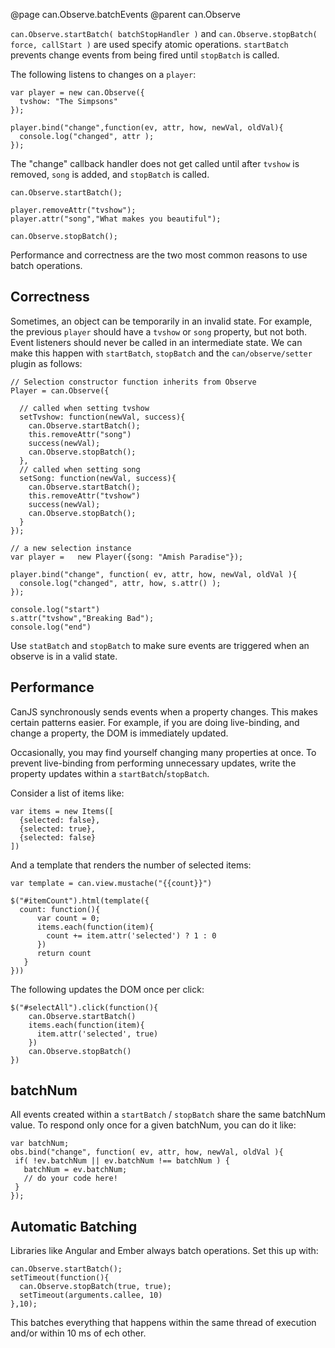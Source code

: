 @page can.Observe.batchEvents
@parent can.Observe

`can.Observe.startBatch( batchStopHandler )` and
`can.Observe.stopBatch( force, callStart )`
are used specify atomic operations. `startBatch`
prevents change events from being fired until `stopBatch` is called.

The following listens to changes on a `player`:

	var player = new can.Observe({
      tvshow: "The Simpsons"
    });
    
    player.bind("change",function(ev, attr, how, newVal, oldVal){
      console.log("changed", attr );
    });
    
The "change" callback handler does not get called until
after `tvshow` is removed, `song` is added, and `stopBatch` 
is called.
    
    can.Observe.startBatch();
    
    player.removeAttr("tvshow");
    player.attr("song","What makes you beautiful");
    
    can.Observe.stopBatch();

Performance and correctness are the two most common reasons
to use batch operations.

## Correctness

Sometimes, an object can be temporarily in an invalid 
state. For example, the previous `player` should have 
a `tvshow` or `song` property, but not both. Event listeners should 
never be called in an intermediate state.  We can make this happen 
with `startBatch`, `stopBatch` and
the `can/observe/setter` plugin as follows:

    // Selection constructor function inherits from Observe
    Player = can.Observe({
    
      // called when setting tvshow
      setTvshow: function(newVal, success){
        can.Observe.startBatch();
        this.removeAttr("song")
        success(newVal);
        can.Observe.stopBatch();
      },
      // called when setting song
      setSong: function(newVal, success){
        can.Observe.startBatch();
        this.removeAttr("tvshow")
        success(newVal);
        can.Observe.stopBatch();
      }
    });

    // a new selection instance
    var player =   new Player({song: "Amish Paradise"});

    player.bind("change", function( ev, attr, how, newVal, oldVal ){
      console.log("changed", attr, how, s.attr() );
    });
 
    console.log("start")
    s.attr("tvshow","Breaking Bad");
    console.log("end")

Use `statBatch` and `stopBatch` to make sure events 
are triggered when an observe is in a valid state. 

## Performance

CanJS synchronously sends events when a property changes.
This makes certain patterns easier. For example, if you 
are doing live-binding, and change a property, the DOM is 
immediately updated.

Occasionally, you may find yourself changing many properties at once. To 
prevent live-binding from performing unnecessary updates, 
write the property updates within a `startBatch`/`stopBatch`.

Consider a list of items like:

    var items = new Items([
      {selected: false},
      {selected: true},
      {selected: false}
    ])

And a template that renders the number of selected items:

    var template = can.view.mustache("{{count}}")

	$("#itemCount").html(template({
	  count: function(){
	      var count = 0;
	      items.each(function(item){
	        count += item.attr('selected') ? 1 : 0
	      })
	      return count
	   }
	}))

The following updates the DOM once per click:

    $("#selectAll").click(function(){
        can.Observe.startBatch()
        items.each(function(item){
          item.attr('selected', true)
        })
        can.Observe.stopBatch()
    })

## batchNum

All events created within a `startBatch` / `stopBatch` share the same batchNum value. To 
respond only once for a given batchNum, you can do it like:

    var batchNum;
    obs.bind("change", function( ev, attr, how, newVal, oldVal ){
     if( !ev.batchNum || ev.batchNum !== batchNum ) {
       batchNum = ev.batchNum;
       // do your code here!
     }
    });

## Automatic Batching

Libraries like Angular and Ember always batch 
operations. Set this up with:

    can.Observe.startBatch();
    setTimeout(function(){
      can.Observe.stopBatch(true, true);
      setTimeout(arguments.callee, 10)
    },10);

This batches everything that happens within the same thread of execution
and/or within 10 ms of ech other. 
